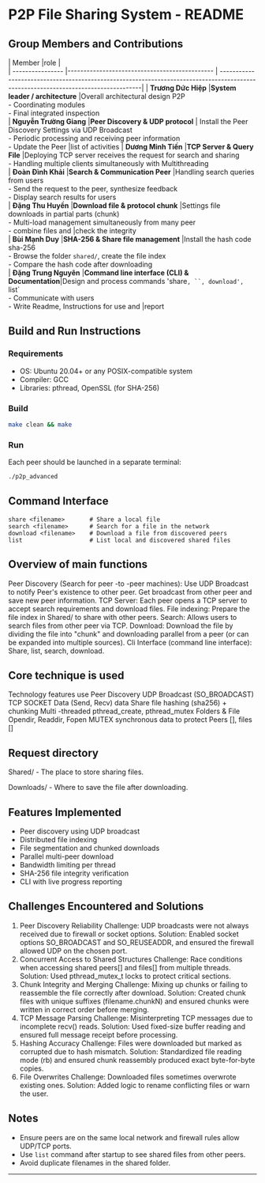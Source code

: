 # P2P File Sharing System - README

## Group Members and Contributions

| Member                   |role                                            |                                                  
| ----------------         |----------------------------------------------  | -----------------------------------------------------------------------------------------------------------------------------------|
| **Trương Dức Hiệp**      |**System leader / architecture**                |Overall architectural design P2P <br>- Coordinating modules <br>- Final integrated inspection            
| **Nguyễn Trường Giang**  |**Peer Discovery & UDP protocol**               | Install the Peer Discovery Settings via UDP Broadcast <br>- Periodic processing and receiving peer information <br>- Update the Peer                                                                             |list of activities
| **Dương Minh Tiến**      |**TCP Server & Query File**                     |Deploying TCP server receives the request for search and sharing <br>- Handling multiple clients simultaneously with Multithreading                 
| **Đoàn Đình Khải**       |**Search & Communication Peer**                 |Handling search queries from users <br>- Send the request to the peer, synthesize feedback <br>- Display search results for users   
| **Đặng Thu Huyền**       |**Download file & protocol chunk**              |Settings file downloads in partial parts (chunk) <br>- Multi-load management simultaneously from many peer <br>- combine files and                                                                                |check the integrity      
| **Bùi Mạnh Duy**         |**SHA-256 & Share file management**             |Install the hash code sha-256 <br>- Browse the folder `shared/`, create the file index <br>- Compare the hash code after downloading                         
| **Đặng Trung Nguyên**    |**Command line interface (CLI) & Documentation**|Design and process commands 'share`, ``, download', `list` <br>- Communicate with users <br>- Write Readme, Instructions for use and                                                                              |report

## Build and Run Instructions

### Requirements

* OS: Ubuntu 20.04+ or any POSIX-compatible system
* Compiler: GCC
* Libraries: pthread, OpenSSL (for SHA-256)

### Build

```sh
make clean && make
```

### Run

Each peer should be launched in a separate terminal:

```sh
./p2p_advanced
```

## Command Interface

```
share <filename>       # Share a local file
search <filename>      # Search for a file in the network
download <filename>    # Download a file from discovered peers
list                   # List local and discovered shared files
```

## Overview of main functions
Peer Discovery (Search for peer -to -peer machines):
Use UDP Broadcast to notify Peer's existence to other peer.
Get broadcast from other peer and save new peer information.
TCP Server:
Each peer opens a TCP server to accept search requirements and download files.
File indexing:
Prepare the file index in Shared/ to share with other peers.
Search:
Allows users to search files from other peer via TCP.
Download:
Download the file by dividing the file into "chunk" and downloading parallel from a peer (or can be expanded into multiple sources).
Cli Interface (command line interface):
Share, list, search, download.

## Core technique is used
Technology features use
Peer Discovery UDP Broadcast (SO_BROADCAST)
TCP SOCKET Data (Send, Recv) data
Share file hashing (sha256) + chunking
Multi -threaded pthread_create, pthread_mutex
Folders & File Opendir, Readdir, Fopen
MUTEX synchronous data to protect Peers [], files []

## Request directory
Shared/ - The place to store sharing files.

Downloads/ - Where to save the file after downloading.

## Features Implemented

* Peer discovery using UDP broadcast
* Distributed file indexing
* File segmentation and chunked downloads
* Parallel multi-peer download
* Bandwidth limiting per thread
* SHA-256 file integrity verification
* CLI with live progress reporting

##  Challenges Encountered and Solutions
1. Peer Discovery Reliability
Challenge: UDP broadcasts were not always received due to firewall or socket options.
Solution: Enabled socket options SO_BROADCAST and SO_REUSEADDR, and ensured the firewall allowed UDP on the chosen port.
2. Concurrent Access to Shared Structures
Challenge: Race conditions when accessing shared peers[] and files[] from multiple threads.
Solution: Used pthread_mutex_t locks to protect critical sections.
3. Chunk Integrity and Merging
Challenge: Mixing up chunks or failing to reassemble the file correctly after download.
Solution: Created chunk files with unique suffixes (filename.chunkN) and ensured chunks were written in correct order before merging.
4. TCP Message Parsing
Challenge: Misinterpreting TCP messages due to incomplete recv() reads.
Solution: Used fixed-size buffer reading and ensured full message receipt before processing.
5. Hashing Accuracy
Challenge: Files were downloaded but marked as corrupted due to hash mismatch.
Solution: Standardized file reading mode (rb) and ensured chunk reassembly produced exact byte-for-byte copies.
6. File Overwrites
Challenge: Downloaded files sometimes overwrote existing ones.
Solution: Added logic to rename conflicting files or warn the user.

## Notes

* Ensure peers are on the same local network and firewall rules allow UDP/TCP ports.
* Use `list` command after startup to see shared files from other peers.
* Avoid duplicate filenames in the shared folder.

---


